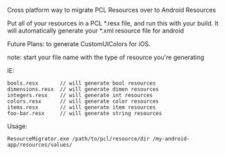 Cross platform way to migrate PCL Resources over to Android Resources

Put all of your resources in a PCL *.resx file, and run this with your build. It will automatically 
generate your *.xml resource file for android

Future Plans: to generate CustomUIColors for iOS.

note: start your file name with the type of resource you're generating

IE:
 
    bools.resx       // will generate bool resources
    dimensions.resx  // will generate dimen resources
    integers.resx    // will generate int resources
    colors.resx      // will generate color resources
    items.resx       // will generate item resources
    foo-bar.resx     // will generate string resources

Usage:

    ResourceMigrator.exe /path/to/pcl/resource/dir /my-android-app/resources/values/


